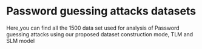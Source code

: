 # Password guessing attacks datasets
Here,you can find all the 1500 data set used for analysis of Password guessing attacks using our proposed dataset construction mode, TLM and SLM model
